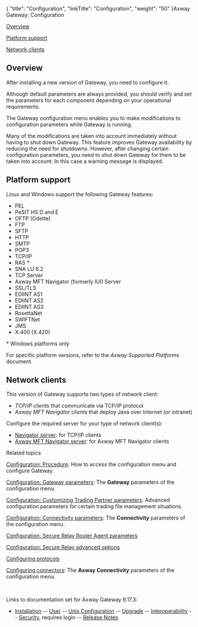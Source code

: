 {
    "title": "Configuration",
    "linkTitle": "Configuration",
    "weight": "50"
}<span class="mc-variable axway_variables.Component_Long_Name variable">Axway Gateway</span>: Configuration

[Overview](#Overview)

[Platform support](#Platform_support)

[Network clients](#Network_clients)

<span id="Overview"></span>

## Overview

After installing a new version of Gateway, you need to configure it.

Although default parameters are always provided, you should verify and set the parameters for each component depending on your operational requirements.

The Gateway configuration menu enables you to make modifications to configuration parameters while Gateway is running.

Many of the modifications are taken into account immediately without having to shut down Gateway. This feature improves Gateway availability by reducing the need for shutdowns. However, after changing certain configuration parameters, you need to shut down Gateway for them to be taken into account. In this case a warning message is displayed.

<span id="Platform_support"></span>

## Platform support

Linux and Windows support the following Gateway features:

-   PEL
-   PeSIT HS D and E
-   OFTP (Odette)
-   FTP
-   SFTP
-   HTTP
-   SMTP
-   POP3
-   TCP/IP
-   RAS \*
-   SNA LU 6.2
-   TCP Server
-   Axway MFT Navigator (formerly IUI) Server
-   SSL/TLS
-   EDIINT AS1
-   EDIINT AS2
-   EDIINT AS3
-   RosettaNet
-   SWIFTNet
-   JMS
-   X.400 (X.420)

\* Windows platforms only

For specific platform versions, refer to the <span class="mc-variable suite_variables.DocNameSUITESupportedPlatforms variable" style="font-style: italic;">Axway Supported Platforms</span> document.

<span id="Network_clients"></span>

## Network clients

This version of Gateway supports two types of network client:

-   <span style="font-style: italic;">TCP/IP clients</span> that communicate via TCP/IP protocol
-   <span style="font-style: italic;">Axway MFT Navigator clients</span> that deploy Java over Internet (or intranet)

Configure the required server for your type of network client(s):

-   [Navigator server](config_connectivity_paras#olh_connectivity_guiserver): for TCP/IP clients
-   [Axway MFT Navigator server](config_connectors#olh_connectivity_iui): for Axway MFT Navigator clients

Related topics

[Configuration: Procedure](config_procedure): How to access the configuration menu and configure Gateway.

[Configuration: Gateway parameters](config_gateway_paras): The <span style="font-weight: bold;">Gateway</span> parameters of the configuration menu.

[Configuration: Customizing Trading Partner parameters](customizing_trading_partner_paras): Advanced configuration parameters for certain trading file management situations.

[Configuration: Connectivity parameters](config_connectivity_paras): The <span style="font-weight: bold;">Connectivity</span> parameters of the configuration menu.

[Configuration: Secure Relay Router Agent parameters](../../gateway_securityguide/managing_security_start_here/config_secure_relay_ra_paras)

[Configuration: Secure Relay advanced options](../../gateway_securityguide/managing_security_start_here/config_secure_relay_adv_options)

[Configuring protocols](config_protocols_about/config_protocols)

[Configuring connectors](config_connectors): The <span style="font-weight: bold;">Axway Connectivity</span> parameters of the configuration menu.

 

Links to documentation set for Axway Gateway <span class="mc-variable axway_variables.Release_Number variable">6.17.3</span>:

-   [Installation](#) -- [User](#) -- [Unix Configuration](#) -- [Upgrade](#) -- [Interoperability](#) -- [Security](#), requires login -- [Release Notes](#)
